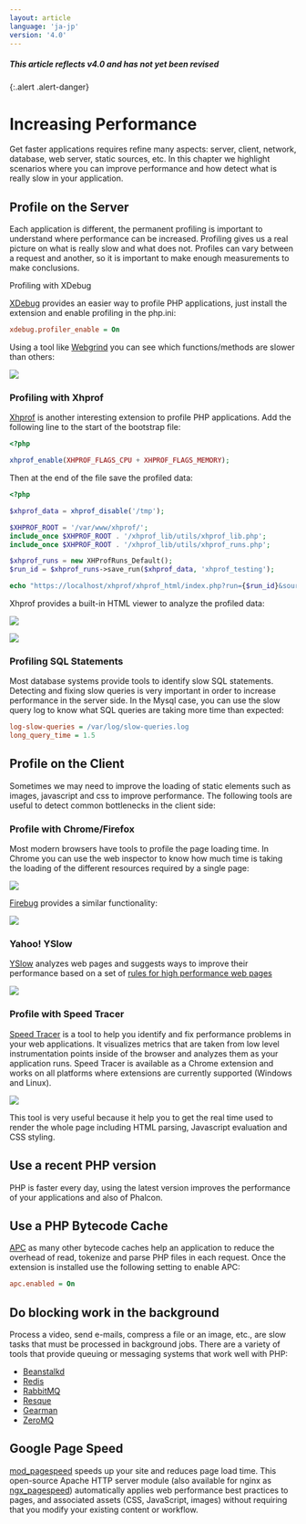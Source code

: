 ```yaml
---
layout: article
language: 'ja-jp'
version: '4.0'
---
```


##### This article reflects v4.0 and has not yet been revised

{:.alert .alert-danger}

<a name='overview'></a>

# Increasing Performance

Get faster applications requires refine many aspects: server, client, network, database, web server, static sources, etc. In this chapter we highlight scenarios where you can improve performance and how detect what is really slow in your application.

<a name='profiling-server'></a>

## Profile on the Server

Each application is different, the permanent profiling is important to understand where performance can be increased. Profiling gives us a real picture on what is really slow and what does not. Profiles can vary between a request and another, so it is important to make enough measurements to make conclusions.

Profiling with XDebug

[XDebug](https://xdebug.org/docs) provides an easier way to profile PHP applications, just install the extension and enable profiling in the php.ini:

```ini
xdebug.profiler_enable = On
```

Using a tool like [Webgrind](https://github.com/jokkedk/webgrind/) you can see which functions/methods are slower than others:

![](/assets/images/content/performance-webgrind.jpg)

<a name='profiling-server-xhprof'></a>

### Profiling with Xhprof

[Xhprof](https://github.com/facebook/xhprof) is another interesting extension to profile PHP applications. Add the following line to the start of the bootstrap file:

```php
<?php

xhprof_enable(XHPROF_FLAGS_CPU + XHPROF_FLAGS_MEMORY);
```

Then at the end of the file save the profiled data:

```php
<?php

$xhprof_data = xhprof_disable('/tmp');

$XHPROF_ROOT = '/var/www/xhprof/';
include_once $XHPROF_ROOT . '/xhprof_lib/utils/xhprof_lib.php';
include_once $XHPROF_ROOT . '/xhprof_lib/utils/xhprof_runs.php';

$xhprof_runs = new XHProfRuns_Default();
$run_id = $xhprof_runs->save_run($xhprof_data, 'xhprof_testing');

echo "https://localhost/xhprof/xhprof_html/index.php?run={$run_id}&source=xhprof_testing\n";
```

Xhprof provides a built-in HTML viewer to analyze the profiled data:

![](/assets/images/content/performance-xhprof-2.jpg)

![](/assets/images/content/performance-xhprof-1.jpg)

<a name='profiling-server-sql-statements'></a>

### Profiling SQL Statements

Most database systems provide tools to identify slow SQL statements. Detecting and fixing slow queries is very important in order to increase performance in the server side. In the Mysql case, you can use the slow query log to know what SQL queries are taking more time than expected:

```ini
log-slow-queries = /var/log/slow-queries.log
long_query_time = 1.5
```

<a name='profiling-client'></a>

## Profile on the Client

Sometimes we may need to improve the loading of static elements such as images, javascript and css to improve performance. The following tools are useful to detect common bottlenecks in the client side:

<a name='profiling-client-chrome-firefox'></a>

### Profile with Chrome/Firefox

Most modern browsers have tools to profile the page loading time. In Chrome you can use the web inspector to know how much time is taking the loading of the different resources required by a single page:

![](/assets/images/content/performance-chrome-1.jpg)

[Firebug](https://getfirebug.com/) provides a similar functionality:

![](/assets/images/content/performance-firefox-1.jpg)

<a name='profiling-client-yslow'></a>

### Yahoo! YSlow

[YSlow](https://developer.yahoo.com/yslow/) analyzes web pages and suggests ways to improve their performance based on a set of [rules for high performance web pages](https://developer.yahoo.com/performance/rules.html)

![](/assets/images/content/performance-yslow-1.jpg)

<a name='profiling-client-speed-tracer'></a>

### Profile with Speed Tracer

[Speed Tracer](https://developers.google.com/web-toolkit/speedtracer/) is a tool to help you identify and fix performance problems in your web applications. It visualizes metrics that are taken from low level instrumentation points inside of the browser and analyzes them as your application runs. Speed Tracer is available as a Chrome extension and works on all platforms where extensions are currently supported (Windows and Linux).

![](/assets/images/content/performance-speed-tracer.jpg)

This tool is very useful because it help you to get the real time used to render the whole page including HTML parsing, Javascript evaluation and CSS styling.

<a name='php-version'></a>

## Use a recent PHP version

PHP is faster every day, using the latest version improves the performance of your applications and also of Phalcon.

<a name='bytecode-cache'></a>

## Use a PHP Bytecode Cache

[APC](https://php.net/manual/en/book.apc.php) as many other bytecode caches help an application to reduce the overhead of read, tokenize and parse PHP files in each request. Once the extension is installed use the following setting to enable APC:

```ini
apc.enabled = On
```

<a name='background-tasks'></a>

## Do blocking work in the background

Process a video, send e-mails, compress a file or an image, etc., are slow tasks that must be processed in background jobs. There are a variety of tools that provide queuing or messaging systems that work well with PHP:

* [Beanstalkd](https://kr.github.io/beanstalkd/)
* [Redis](https://redis.io/)
* [RabbitMQ](https://www.rabbitmq.com/)
* [Resque](https://github.com/chrisboulton/php-resque>)
* [Gearman](https://gearman.org/)
* [ZeroMQ](https://www.zeromq.org/)

<a name='page-speed'></a>

## Google Page Speed

[mod_pagespeed](https://developers.google.com/speed/pagespeed/mod) speeds up your site and reduces page load time. This open-source Apache HTTP server module (also available for nginx as [ngx_pagespeed](https://developers.google.com/speed/pagespeed/ngx)) automatically applies web performance best practices to pages, and associated assets (CSS, JavaScript, images) without requiring that you modify your existing content or workflow.
